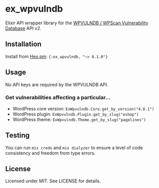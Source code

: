 # ex_wpvulndb
Elixir API wrapper library for the [WPVULNDB / WPScan Vulnerability Database](https://wpvulndb.com) API v2.

## Installation
Install from [Hex.pm](https://hex.pm/packages/ex_wpvulndb): `{:ex_wpvulndb, "~> 0.1.0"}`

## Usage
No API keys are required by the WPVULNDB API.

### Get vulnerabilities affecting a particular...
- WordPress core version: `ExWpvulndb.Core.get_by_version("4.8.1")`
- WordPress plugin: `ExWpvulndb.Plugin.get_by_slug("eshop")`
- WordPress theme: `ExWpvulndb.Theme.get_by_slug("pagelines")`

## Testing
You can run `mix credo` and `mix dialyzer` to ensure a level of code consistency and freedom from type errors.

## License
Licensed under MIT. See LICENSE for details.

